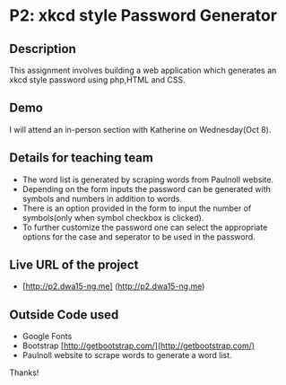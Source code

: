 # P2: xkcd style Password Generator


## Description
 This assignment involves building a web application which generates an xkcd style password using php,HTML and CSS. 

## Demo
  I will attend an in-person section with Katherine on Wednesday(Oct 8).


## Details for teaching team
* The word list is generated by scraping words from Paulnoll website.
* Depending on the form inputs the password can be generated with symbols and numbers in addition to words.
* There is an option provided in the form to input the number of symbols(only when symbol checkbox is clicked).
* To further customize the password one can select the appropriate options for the case and seperator to be used in the password.

## Live URL of the project
* [http://p2.dwa15-ng.me] (http://p2.dwa15-ng.me)


## Outside Code used
* Google Fonts
* Bootstrap [http://getbootstrap.com/](http://getbootstrap.com/)
* Paulnoll website to scrape words to generate a word list.

Thanks!
